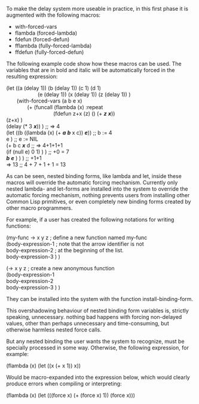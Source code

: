 
To make the delay system more useable in practice, in this first phase it is augmented with the 
following macros:

* with-forced-vars
* flambda  (forced-lambda)
* fdefun   (forced-defun)
* fflambda (fully-forced-lambda)
* ffdefun  (fully-forced-defun)
 
The  following example code show how these macros can be used. The variables that 
are in bold and italic will be automatically forced in the resulting expression:

(let ((a (delay 1)) (b (delay 1)) (c 1) (d 1) <br /> 
      (e (delay 1)) (x (delay 1)) (z (delay 1)) ) <br />
  (with-forced-vars (a b e x) <br />
    (+ (funcall (flambda (x) :repeat <br />
         (fdefun z+x (z) () (+ **_z_** **_x_**)) <br />
                    (z+x) ) <br />
             (delay (* 3 **_x_**)) ) ;; => 4 <br />
       (let ((b ((lambda (x) (+ **_a_** **_b_** x c)) **_e_**)) ;; b := 4 <br />
              e )                             ;; e := NIL <br />
         (+ b c **_x_** d ;; => 4+1+1+1 <br />
            (if (null e) 0 1) ) ) ;; +0 = 7 <br />
       **_b_** **_e_** ) ) ) ;; +1+1 <br />
=>	13  ;; 4 + 7 + 1 + 1 = 13 <br />

As can be seen, nested binding forms, like lambda and let, inside these macros will override the automatic forcing mechanism.
Currently only nested lambda- and let-forms are installed into the system to override the automatic forcing mechanism, nothing
prevents users from installing other Common Lisp primitives, or even completely new binding forms created by other
macro programmers.

For example, if a user has created the following notations for writing functions:

(my-func -> x y z        ; define a new function named my-func <br />
  (body-expression-1     ; note that the arrow identifier is not <br />
   body-expression-2     ; at the beginning of the list. <br />
   body-expression-3 ) ) <br />

(-> x y z                ; create a new anonymous function <br />
  (body-expression-1 <br />
   body-expression-2 <br />
   body-expression-3 ) ) <br />

They can be installed into the system with the function install-binding-form.

This overshadowing behaviour of nested binding form variables is, strictly speaking, unnecessary.
nothing bad happens with forcing non-delayed values, other than perhaps unnecessary and time-consuming,
but otherwise harmless nested force calls.

But any nested binding the user wants the system to recognize, must be specially processed in some way.
Otherwise, the following expression, for example:

(flambda (x) (let ((x (+ x 1)) x)) <br />

Would be macro-expanded into the expression below, which would clearly produce errors when compiling or interpreting: <br />

(flambda (x) (let (((force x) (+ (force x) 1)) (force x))) <br />
